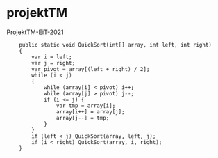 # projektTM
ProjektTM-EiT-2021

        public static void QuickSort(int[] array, int left, int right)
        {
            var i = left;
            var j = right;
            var pivot = array[(left + right) / 2];
            while (i < j)
            {
                while (array[i] < pivot) i++;
                while (array[j] > pivot) j--;
                if (i <= j) {
                    var tmp = array[i];
                    array[i++] = array[j];
                    array[j--] = tmp;
                }
            }
            if (left < j) QuickSort(array, left, j);
            if (i < right) QuickSort(array, i, right);
        }
